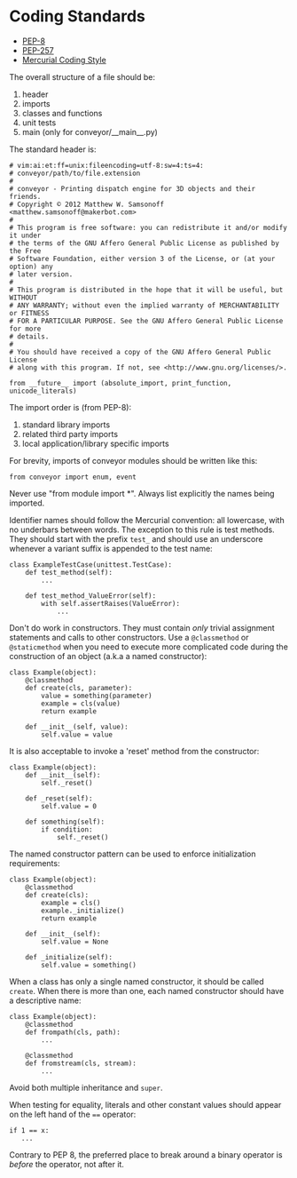 Coding Standards
================

* [PEP-8](http://www.python.org/dev/peps/pep-0008/)
* [PEP-257](http://www.python.org/dev/peps/pep-0257/)
* [Mercurial Coding Style](http://mercurial.selenic.com/wiki/CodingStyle)

The overall structure of a file should be:

1. header
2. imports
3. classes and functions
4. unit tests
5. main (only for conveyor/\_\_main\_\_.py)

The standard header is:

    # vim:ai:et:ff=unix:fileencoding=utf-8:sw=4:ts=4:
    # conveyor/path/to/file.extension
    #
    # conveyor - Printing dispatch engine for 3D objects and their friends.
    # Copyright © 2012 Matthew W. Samsonoff <matthew.samsonoff@makerbot.com>
    #
    # This program is free software: you can redistribute it and/or modify it under
    # the terms of the GNU Affero General Public License as published by the Free
    # Software Foundation, either version 3 of the License, or (at your option) any
    # later version.
    #
    # This program is distributed in the hope that it will be useful, but WITHOUT
    # ANY WARRANTY; without even the implied warranty of MERCHANTABILITY or FITNESS
    # FOR A PARTICULAR PURPOSE. See the GNU Affero General Public License for more
    # details.
    #
    # You should have received a copy of the GNU Affero General Public License
    # along with this program. If not, see <http://www.gnu.org/licenses/>.

    from __future__ import (absolute_import, print_function, unicode_literals)

The import order is (from PEP-8):

1. standard library imports
2. related third party imports
3. local application/library specific imports

For brevity, imports of conveyor modules should be written like this:

    from conveyor import enum, event

Never use "from module import \*". Always list explicitly the names being
imported.

Identifier names should follow the Mercurial convention: all lowercase, with no
underbars between words. The exception to this rule is test methods. They
should start with the prefix `test_` and should use an underscore whenever a
variant suffix is appended to the test name:

    class ExampleTestCase(unittest.TestCase):
        def test_method(self):
            ...

        def test_method_ValueError(self):
            with self.assertRaises(ValueError):
                ...

Don't do work in constructors. They must contain *only* trivial assignment
statements and calls to other constructors. Use a `@classmethod` or
`@staticmethod` when you need to execute more complicated code during the
construction of an object (a.k.a a named constructor):

    class Example(object):
        @classmethod
        def create(cls, parameter):
            value = something(parameter)
            example = cls(value)
            return example

        def __init__(self, value):
            self.value = value

It is also acceptable to invoke a 'reset' method from the constructor:

    class Example(object):
        def __init__(self):
            self._reset()

        def _reset(self):
            self.value = 0

        def something(self):
            if condition:
                self._reset()

The named constructor pattern can be used to enforce initialization
requirements:

    class Example(object):
        @classmethod
        def create(cls):
            example = cls()
            example._initialize()
            return example

        def __init__(self):
            self.value = None

        def _initialize(self):
            self.value = something()

When a class has only a single named constructor, it should be called `create`.
When there is more than one, each named constructor should have a descriptive
name:

    class Example(object):
        @classmethod
        def frompath(cls, path):
            ...

        @classmethod
        def fromstream(cls, stream):
            ...

Avoid both multiple inheritance and `super`.

When testing for equality, literals and other constant values should appear on
the left hand of the `==` operator:

    if 1 == x:
       ...

Contrary to PEP 8, the preferred place to break around a binary operator is
*before* the operator, not after it.

<!-- vim:set ai et fenc=utf-8 ff=unix sw=4 syntax=markdown ts=4: -->
